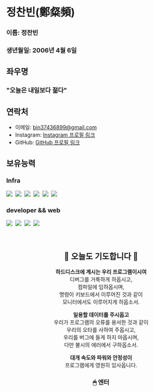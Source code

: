 정찬빈(鄭粲頻)
=============
### **이름**: 정찬빈
### **생년월일**: 2006년 4월 6일
  
## 좌우명
### "오늘은 내일보다 젊다"

## 연락처

- 이메일: <a href="mailto:bin37436899@gmail.com" target="_blank">bin37436899@gmail.com</a>
- Instagram: <a href="https://www.instagram.com/chan_bin0406" target="_blank">Instagram 프로필 링크</a>
- GitHub: <a href="https://github.com/icerice06" target="_blank">GitHub 프로필 링크</a>

보유능력
-------------
### Infra
<img src="https://img.shields.io/badge/AWS-232F3E?style=for-the-badge&logo=amazonaws&logoColor=white">&nbsp;
<img src="https://img.shields.io/badge/terraform-844FBA?style=for-the-badge&logo=terraform&logoColor=white">&nbsp;
<img src="https://img.shields.io/badge/Docker-2496ED?style=for-the-badge&logo=docker&logoColor=white">&nbsp;
<img src="https://img.shields.io/badge/linux-FCC624?style=for-the-badge&logo=linux&logoColor=white">&nbsp;
<img src="https://img.shields.io/badge/vmware-607078?style=for-the-badge&logo=vmware&logoColor=white">&nbsp;
<img src="https://img.shields.io/badge/raspberrypi-A22846?style=for-the-badge&logo=raspberrypi&logoColor=white">

### developer && web
<img src="https://img.shields.io/badge/Python-3776AB?style=for-the-badge&logo=Python&logoColor=white">&nbsp;
<img src="https://img.shields.io/badge/c++-00599C?style=for-the-badge&logo=cplusplus&logoColor=white">&nbsp;
<img src="https://img.shields.io/badge/html-E34F26?style=for-the-badge&logo=html5&logoColor=white">&nbsp;
<img src="https://img.shields.io/badge/css-1572B6?style=for-the-badge&logo=css3&logoColor=white">

</br>


<div align="center">
  
## 🛐 오늘도 기도합니다 🛐
</div>


<div align="center">

**하드디스크에 계시는 우리 프로그램이시여**  
디버그를 거룩하게 하옵시고,  
컴파일에 임하옵시며,  
명령이 키보드에서 이루어진 것과 같이  
모니터에서도 이루어지게 하옵소서.  

**일용할 데이터를 주시옵고**  
우리가 프로그램의 오류를 용서한 것과 같이  
우리의 오타를 사하여 주옵시고,  
우리를 버그에 들게 하지 마옵시며,  
다만 불시의 에러에서 구하옵소서.  

**대개 속도와 파워와 안정성이**  
프로그램에게 영원히 있사옵니다.

</div>


<div align="center">

### 🖱 엔터

</div>


